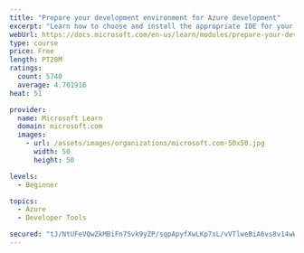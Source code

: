 ```yaml
---
title: "Prepare your development environment for Azure development"
excerpt: "Learn how to choose and install the appropriate IDE for your requirements to help you build, deploy, monitor, and scale cloud-hosted solutions."
webUrl: https://docs.microsoft.com/en-us/learn/modules/prepare-your-dev-environment-for-azure-development/
type: course
price: Free
length: PT28M
ratings:
  count: 5740
  average: 4.701916
heat: 51

provider:
  name: Microsoft Learn
  domain: microsoft.com
  images:
    - url: /assets/images/organizations/microsoft.com-50x50.jpg
      width: 50
      height: 50

levels:
  - Beginner

topics:
  - Azure
  - Developer Tools

secured: "tJ/NtUFeVQwZkMBiFn7Svk9yZP/sqpApyfXwLKp7xL/vVTlweBiA6vs8v14wWSIdZo05wjFpWj5vs/arqWHLMDp3Kox+Wxoz5Y1sJbxPABljbzeo/q4PRY5RmsDscBgB0tJiIhUeDBrXrfXY+dcEnzVqKUGUxvxGvScwWP3iMzNUVWiABhyuzXLppoV+Q0WGuVlT9SIk4fGY0Okzn8Ri7UqyAAbcDCl2LrGF9GpH8WxWElZccs+fKCNtZtCpqB+yv/BE5itFfnambkBzndsUU+l/v2LkjbH4fe0t7C012HuCOVuSXPn+PEUmhtz5gqNflnbWF3kx7Vqa+XnAu8A3PKpIdiRDTp9YV//9rdm8P3X9707/iTcFJLh6gvf1fqGXdAjGAGu6HC72ZI1bSftCx1mXOgwyn8jlnzfKp7SUWCY=;FCTVLg3r1AxS6fxTxKOKqg=="
---
```


